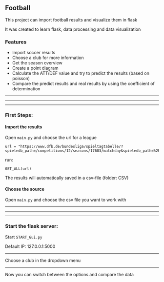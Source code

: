 ##  Football

This project can import football results and visualize them in flask

It was created to learn flask, data processing and data visualization  


### Features

- Import soccer results
- Choose a club for more information
- Get the season overview
- Create a point diagram
- Calculate the ATT/DEF value and try to predict the results (based on poisson)
- Compare the predict results and real results by using the coefficient of determination

------------
------------
------------

### First Steps: 

#### Import the results

Open ```main.py``` and choose the url for a league
```
url = "https://www.dfb.de/bundesliga/spieltagtabelle/?spieledb_path=/competitions/12/seasons/17683/matchday&spieledb_path=%2Fcompetitions%2F12%2Fseasons%2F17820%2Fmatchday%2F13"
```
run:
```
GET_ALL(url)
```
The results will automatically saved in a csv-file (folder: CSV)

#### Choose the source 

Open ```main.py``` and choose the csv file you want to work with

------------
------------
------------

### Start the flask server: 

Start ```START_Gui.py```

Default IP: 127.0.0.1:5000

------------

Choose a club in the dropdown menu

------------

Now you can switch between the options and compare the data

